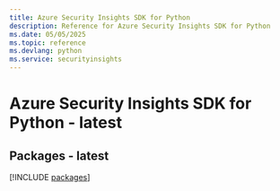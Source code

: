 ```yaml
---
title: Azure Security Insights SDK for Python
description: Reference for Azure Security Insights SDK for Python
ms.date: 05/05/2025
ms.topic: reference
ms.devlang: python
ms.service: securityinsights
---
```

# Azure Security Insights SDK for Python - latest
## Packages - latest
[!INCLUDE [packages](security-insights-index.md)]